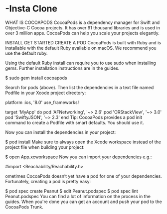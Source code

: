 # -Insta Clone 

WHAT IS COCOAPODS
CocoaPods is a dependency manager for Swift and Objective-C Cocoa projects. It has over 91 thousand libraries and is used in over 3 million apps. CocoaPods can help you scale your projects elegantly.

INSTALL
GET STARTED
CREATE A POD
CocoaPods is built with Ruby and is installable with the default Ruby available on macOS. We recommend you use the default ruby.

Using the default Ruby install can require you to use sudo when installing gems. Further installation instructions are in the guides.

$ sudo gem install cocoapods

Search for pods (above). Then list the dependencies in a text file named Podfile in your Xcode project directory:

platform :ios, '8.0'
use_frameworks!

target 'MyApp' do
  pod 'AFNetworking', '~> 2.6'
  pod 'ORStackView', '~> 3.0'
  pod 'SwiftyJSON', '~> 2.3'
end
Tip: CocoaPods provides a pod init command to create a Podfile with smart defaults. You should use it.

Now you can install the dependencies in your project:

$ pod install
Make sure to always open the Xcode workspace instead of the project file when building your project:

$ open App.xcworkspace
Now you can import your dependencies e.g.:

#import <Reachability/Reachability.h>



ometimes CocoaPods doesn’t yet have a pod for one of your dependencies. Fortunately, creating a pod is pretty easy:

$ pod spec create Peanut
$ edit Peanut.podspec
$ pod spec lint Peanut.podspec
You can find a lot of information on the process in the guides. When you're done you can get an account and push your pod to the CocoaPods Trunk.
